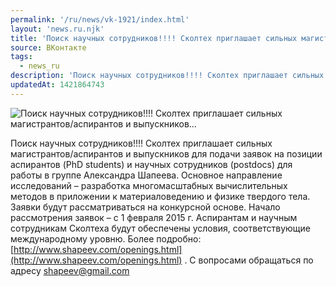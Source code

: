```yaml
---
permalink: '/ru/news/vk-1921/index.html'
layout: 'news.ru.njk'
title: 'Поиск научных сотрудников!!!! Сколтех приглашает сильных магистрантов/аспирантов и выпускников…'
source: ВКонтакте
tags:
  - news_ru
description: 'Поиск научных сотрудников!!!! Сколтех приглашает сильных магистрантов/аспирантов и выпускников…'
updatedAt: 1421864743
---
```

![Поиск научных сотрудников!!!! Сколтех приглашает сильных магистрантов/аспирантов и выпускников…](https://sun9-65.userapi.com/impf/c622816/v622816833/15e5c/_A0YHTkwkAI.jpg?size=1280x800&quality=96&sign=c7ff91ff1e24402ad929dee6b778d9f7&c_uniq_tag=YXPmw8vM5AGwsq0NR5nd1S5v5CDlqE7-zf_JO1GYDKM&type=album)

Поиск научных сотрудников!!!!
Сколтех приглашает сильных магистрантов/аспирантов и выпускников для подачи заявок на позиции аспирантов (PhD students) и научных сотрудников (postdocs) для работы в группе Александра Шапеева. Основное направление исследований – разработка многомасштабных вычислительных методов в приложении к материаловедению и физике твердого тела.
Заявки будут рассматриваться на конкурсной основе.
Начало рассмотрения заявок – с 1 февраля 2015 г. Аспирантам и научным сотрудникам Сколтеха будут обеспечены условия, соответствующие международному уровню.
Более подробно: [http://www.shapeev.com/openings.html](http://www.shapeev.com/openings.html)   . С вопросами обращаться по адресу shapeev@gmail.com
